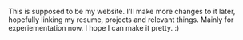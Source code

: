 This is supposed to be my website. I'll make more changes to it later, hopefully linking my resume, projects and relevant things. Mainly for experiementation now. I hope I can make it pretty. :)
